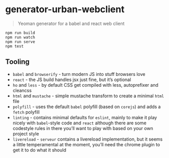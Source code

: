 
# generator-urban-webclient

> Yeoman generator for a babel and react web client

```
npm run build
npm run watch
npm run serve
npm test
```

## Tooling

* `babel` and `browserify` - turn modern JS into stuff browsers love
* `react` - the JS build handles jsx just fine, but it’s optional
* `ho` and `less` - by default CSS get compiled with less, autoprefixer and cleancss
* `html` and `mustache` - simple mustache transform to create a minimal `html` file
* `polyfill` - uses the default `babel` polyfill (based on `corejs`) and adds a `fetch` polyfill
* `linting` - contains minimal defaults for `eslint`, mainly to make it play nicely with `babel`-style code and `react` although there are some codestyle rules in there you’ll want to play with based on your own project style
* `livereload` - `serveur` contains a livereload implementation, but it seems a little temperamental at the moment, you’ll need the chrome plugin to get it to do what it should
